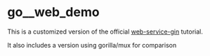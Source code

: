 # go__web_demo

This is a customized version of the official 
[web-service-gin](https://go.dev/doc/tutorial/web-service-gin) tutorial.

It also includes a version using gorilla/mux for comparison
